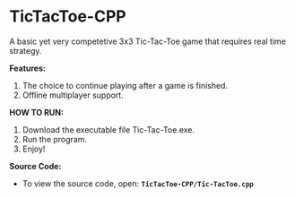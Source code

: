 # TicTacToe-CPP

A basic yet very competetive 3x3 Tic-Tac-Toe game that requires real time strategy.

**Features:**
1. The choice to continue playing after a game is finished.
2. Offline multiplayer support.

**HOW TO RUN:**
1. Download the executable file Tic-Tac-Toe.exe.
2. Run the program.
3. Enjoy!

**Source Code:**
- To view the source code, open: **`TicTacToe-CPP/Tic-TacToe.cpp`**
